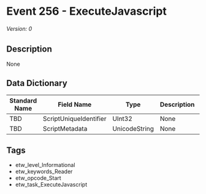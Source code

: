 # Event 256 - ExecuteJavascript
###### Version: 0

## Description
None

## Data Dictionary
|Standard Name|Field Name|Type|Description|Sample Value|
|---|---|---|---|---|
|TBD|ScriptUniqueIdentifier|UInt32|None|`None`|
|TBD|ScriptMetadata|UnicodeString|None|`None`|

## Tags
* etw_level_Informational
* etw_keywords_Reader
* etw_opcode_Start
* etw_task_ExecuteJavascript